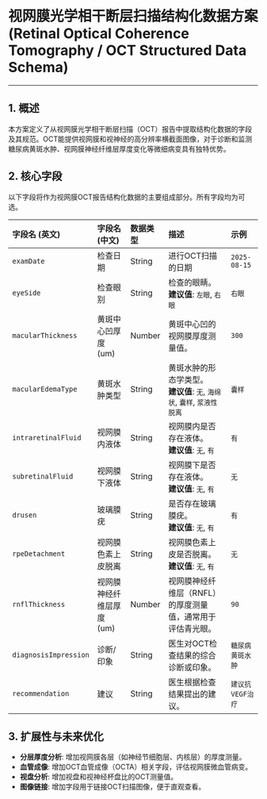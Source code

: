 # 视网膜光学相干断层扫描结构化数据方案 (Retinal Optical Coherence Tomography / OCT Structured Data Schema)

---

## 1. 概述

本方案定义了从视网膜光学相干断层扫描（OCT）报告中提取结构化数据的字段及其规范。OCT能提供视网膜和视神经的高分辨率横截面图像，对于诊断和监测糖尿病黄斑水肿、视网膜神经纤维层厚度变化等微细病变具有独特优势。

## 2. 核心字段

以下字段将作为视网膜OCT报告结构化数据的主要组成部分。所有字段均为可选。

| 字段名 (英文)          | 字段名 (中文)      | 数据类型 | 描述                                                                                                                            | 示例                 |
| :--------------------- | :----------------- | :------- | :------------------------------------------------------------------------------------------------------------------------------ | :------------------- |
| `examDate`             | 检查日期           | String   | 进行OCT扫描的日期                                                                                                               | `2025-08-15`         |
| `eyeSide`              | 检查眼别           | String   | 检查的眼睛。<br>**建议值**: `左眼`, `右眼`                                                                                       | `右眼`               |
| `macularThickness`     | 黄斑中心凹厚度(um) | Number   | 黄斑中心凹的视网膜厚度测量值。                                                                                                  | `300`                |
| `macularEdemaType`     | 黄斑水肿类型       | String   | 黄斑水肿的形态学类型。<br>**建议值**: `无`, `海绵状`, `囊样`, `浆液性脱离`                                                       | `囊样`               |
| `intraretinalFluid`    | 视网膜内液体       | String   | 视网膜内是否存在液体。<br>**建议值**: `无`, `有`                                                                                 | `有`                 |
| `subretinalFluid`      | 视网膜下液体       | String   | 视网膜下是否存在液体。<br>**建议值**: `无`, `有`                                                                                 | `无`                 |
| `drusen`               | 玻璃膜疣           | String   | 是否存在玻璃膜疣。<br>**建议值**: `无`, `有`                                                                                     | `有`                 |
| `rpeDetachment`        | 视网膜色素上皮脱离 | String   | 视网膜色素上皮是否脱离。<br>**建议值**: `无`, `有`                                                                               | `无`                 |
| `rnflThickness`        | 视网膜神经纤维层厚度(um) | Number   | 视网膜神经纤维层（RNFL）的厚度测量值，通常用于评估青光眼。                                                                      | `90`                 |
| `diagnosisImpression`  | 诊断/印象          | String   | 医生对OCT检查结果的综合诊断或印象。                                                                                             | `糖尿病黄斑水肿`     |
| `recommendation`       | 建议               | String   | 医生根据检查结果提出的建议。                                                                                                    | `建议抗VEGF治疗`     |

## 3. 扩展性与未来优化

-   **分层厚度分析**: 增加视网膜各层（如神经节细胞层、内核层）的厚度测量。
-   **血管成像**: 增加OCT血管成像（OCTA）相关字段，评估视网膜微血管病变。
-   **视盘分析**: 增加视盘和视神经杯盘比的OCT测量值。
-   **图像链接**: 增加字段用于链接OCT扫描图像，便于直观查看。

